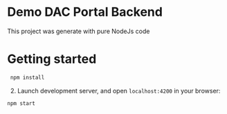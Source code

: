 # Demo DAC Portal Backend

This project was generate with pure NodeJs code

# Getting started
<!-- 
1. Go to project folder and install dependencies:
 ``` npm install ```

2. Launch development server, and open `localhost:3000` in your browser, or use and test tool like `Postman`:
 ``` npm start ``` -->
```sh
 npm install
 ```

2. Launch development server, and open `localhost:4200` in your browser:
 ```sh
 npm start
 ```
